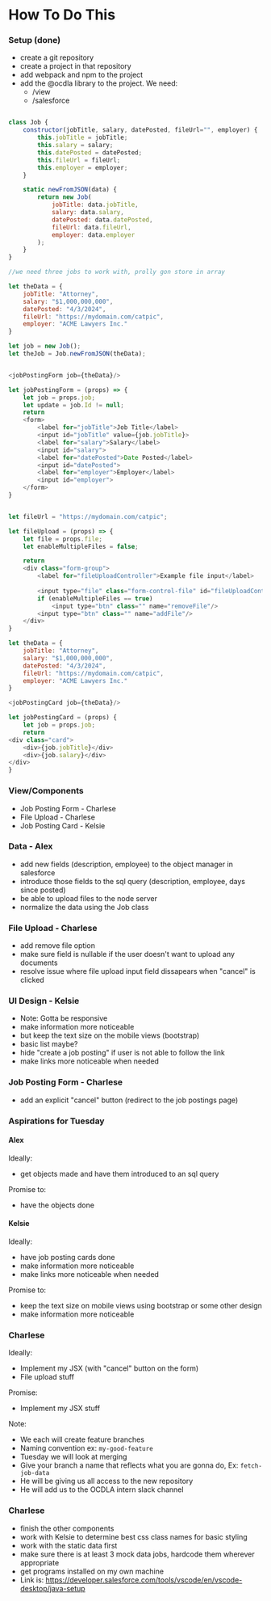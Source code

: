 # How To Do This

### Setup (done)
* create a git repository 
* create a project in that repository
* add webpack and npm to the project 
* add the @ocdla library to the project. We need:
    * /view
    * /salesforce

```javascript 

class Job {
    constructor(jobTitle, salary, datePosted, fileUrl="", employer) {
        this.jobTitle = jobTitle;
        this.salary = salary;
        this.datePosted = datePosted;
        this.fileUrl = fileUrl;
        this.employer = employer;
    }

    static newFromJSON(data) {
        return new Job(
            jobTitle: data.jobTitle,
            salary: data.salary,
            datePosted: data.datePosted,
            fileUrl: data.fileUrl,
            employer: data.employer
        );
    }
}

//we need three jobs to work with, prolly gon store in array

let theData = {
    jobTitle: "Attorney",
    salary: "$1,000,000,000",
    datePosted: "4/3/2024",
    fileUrl: "https://mydomain.com/catpic",
    employer: "ACME Lawyers Inc."
}

let job = new Job();
let theJob = Job.newFromJSON(theData);


<jobPostingForm job={theData}/>

let jobPostingForm = (props) => {
    let job = props.job;
    let update = job.Id != null;
    return 
    <form>
        <label for="jobTitle">Job Title</label>
        <input id="jobTitle" value={job.jobTitle}>
        <label for="salary">Salary</label>
        <input id="salary">
        <label for="datePosted">Date Posted</label>
        <input id="datePosted">
        <label for="employer">Employer</label>
        <input id="employer">
    </form>
}
```



```javascript 

let fileUrl = "https://mydomain.com/catpic";

let fileUpload = (props) => {
    let file = props.file;
    let enableMultipleFiles = false;

    return 
    <div class="form-group">
        <label for="fileUploadController">Example file input</label>
            
        <input type="file" class="form-control-file" id="fileUploadController">
        if (enableMultipleFiles == true) 
            <input type="btn" class="" name="removeFile"/> 
        <input type="btn" class="" name="addFile"/>
    </div>
}

```



```javascript
let theData = {
    jobTitle: "Attorney",
    salary: "$1,000,000,000",
    datePosted: "4/3/2024",
    fileUrl: "https://mydomain.com/catpic",
    employer: "ACME Lawyers Inc."
}

<jobPostingCard job={theData}/>

let jobPostingCard = (props) {
    let job = props.job;
    return 
<div class="card">
    <div>{job.jobTitle}</div>
    <div>{job.salary}</div>
</div>
}

```
### View/Components
* Job Posting Form - Charlese
* File Upload - Charlese
* Job Posting Card - Kelsie

### Data - Alex
* add new fields (description, employee) to the object manager in salesforce
* introduce those fields to the sql query (description, employee, days since posted)
* be able to upload files to the node server 
* normalize the data using the Job class

### File Upload - Charlese
* add remove file option
* make sure field is nullable if the user doesn't want to upload any documents
* resolve issue where file upload input field dissapears when "cancel" is clicked

### UI Design - Kelsie
* Note: Gotta be responsive
* make information more noticeable 
* but keep the text size on the mobile views (bootstrap)
* basic list maybe?
* hide "create a job posting" if user is not able to follow the link 
* make links more noticeable when needed

### Job Posting Form - Charlese
* add an explicit "cancel" button (redirect to the job postings page)


### Aspirations for Tuesday 

#### Alex
Ideally:
* get objects made and have them introduced to an sql query

Promise to:
* have the objects done

#### Kelsie
Ideally:
* have job posting cards done
* make information more noticeable
* make links more noticeable when needed

Promise to:
* keep the text size on mobile views using bootstrap or some other design
* make information more noticeable

### Charlese
Ideally:
* Implement my JSX (with "cancel" button on the form)
* File upload stuff 

Promise:
* Implement my JSX stuff


Note:
* We each will create feature branches
* Naming convention ex: `my-good-feature`
* Tuesday we will look at merging
* Give your branch a name that reflects what you are gonna do, Ex: `fetch-job-data`
* He will be giving us all access to the new repository
* He will add us to the OCDLA intern slack channel 


### Charlese
* finish the other components
* work with Kelsie to determine best css class names for basic styling 
* work with the static data first
* make sure there is at least 3 mock data jobs, hardcode them wherever appropriate
* get programs installed on my own machine 
* Link is: https://developer.salesforce.com/tools/vscode/en/vscode-desktop/java-setup
